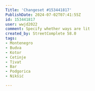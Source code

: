 ```yaml
---
Title: 'Changeset #153441817'
PublishDate: 2024-07-02T07:41:55Z
id: 153441817
user: wwjd2022
comment: Specify whether ways are lit
created_by: StreetComplete 58.0
tags:
- Montenegro
- Budva
- Kotor
- Cetinje
- Tivat
- Bar
- Podgorica
- Nikšić

---
```

